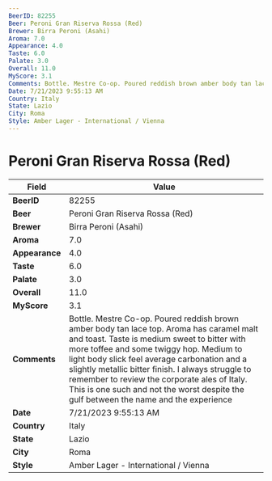 ```yaml
---
BeerID: 82255
Beer: Peroni Gran Riserva Rossa (Red)
Brewer: Birra Peroni (Asahi)
Aroma: 7.0
Appearance: 4.0
Taste: 6.0
Palate: 3.0
Overall: 11.0
MyScore: 3.1
Comments: Bottle. Mestre Co-op. Poured reddish brown amber body tan lace top. Aroma has caramel malt and toast. Taste is medium sweet to bitter with more toffee and some twiggy hop. Medium to light body slick feel average carbonation and a slightly metallic bitter finish. I always struggle to remember to review the corporate ales of Italy. This is one such and not the worst despite the gulf between the name and the experience
Date: 7/21/2023 9:55:13 AM
Country: Italy
State: Lazio
City: Roma
Style: Amber Lager - International / Vienna
---
```


# Peroni Gran Riserva Rossa (Red)

| Field         | Value |
|---------------|-------|
| **BeerID** | 82255 |
| **Beer** | Peroni Gran Riserva Rossa (Red) |
| **Brewer** | Birra Peroni (Asahi) |
| **Aroma** | 7.0 |
| **Appearance** | 4.0 |
| **Taste** | 6.0 |
| **Palate** | 3.0 |
| **Overall** | 11.0 |
| **MyScore** | 3.1 |
| **Comments** | Bottle. Mestre Co-op. Poured reddish brown amber body tan lace top. Aroma has caramel malt and toast. Taste is medium sweet to bitter with more toffee and some twiggy hop. Medium to light body slick feel average carbonation and a slightly metallic bitter finish. I always struggle to remember to review the corporate ales of Italy. This is one such and not the worst despite the gulf between the name and the experience  |
| **Date** | 7/21/2023 9:55:13 AM |
| **Country** | Italy |
| **State** | Lazio |
| **City** | Roma |
| **Style** | Amber Lager - International / Vienna |
